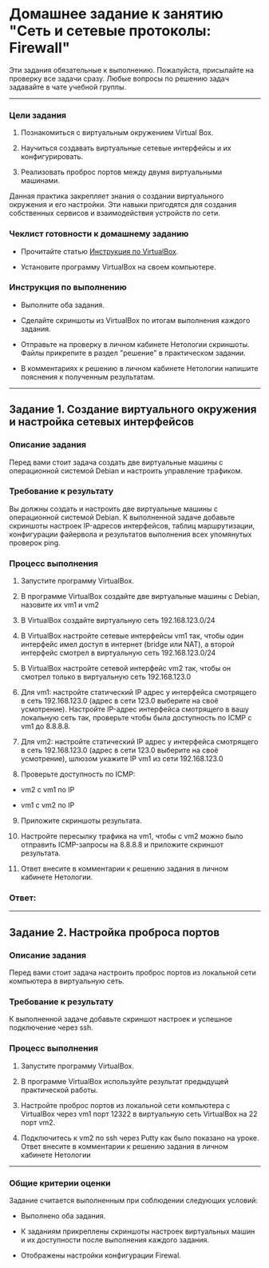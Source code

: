 # Домашнее задание к занятию "Сеть и сетевые протоколы: Firewall"

Эти задания обязательные к выполнению. Пожалуйста, присылайте на проверку все задачи сразу. Любые вопросы по решению задач задавайте в чате учебной группы.

---

### Цели задания

1. Познакомиться с виртуальным окружением Virtual Box.

2. Научиться создавать виртуальные сетевые интерфейсы и их конфигурировать.

3. Реализовать проброс портов между двумя виртуальными машинами.

Данная практика закрепляет знания о создании виртуального окружения и его настройки. Эти навыки пригодятся для создания собственных сервисов и взаимодействия устройств по сети.

### Чеклист готовности к домашнему заданию

- Прочитайте статью [Инструкция по VirtualBox](https://hackware.ru/?p=3727).

- Установите программу VirtualBox на своем компьютере.

### Инструкция по выполнению

- Выполните оба задания.

- Сделайте скриншоты из VirtualBox по итогам выполнения каждого задания.

- Отправьте на проверку в личном кабинете Нетологии скриншоты. Файлы прикрепите в раздел "решение" в практическом задании.

- В комментариях к решению в личном кабинете Нетологии напишите пояснения к полученным результатам.

---

## Задание 1. Создание виртуального окружения и настройка сетевых интерфейсов

### Описание задания

Перед вами стоит задача создать две виртуальные машины с операционной системой Debian и настроить управление трафиком.

### Требование к результату

Вы должны создать и настроить две виртуальные машины с операционной системой Debian. К выполненной задаче добавьте скриншоты настроек IP-адресов интерфейсов, таблиц маршрутизации, конфигурации файервола и результатов выполнения всех упомянутых проверок ping.

### Процесс выполнения

1. Запустите программу VirtualBox.

2. В программе VirtualBox создайте две виртуальные машины с Debian, назовите их vm1 и vm2

3. В VirtualBox создайте виртуальную сеть 192.168.123.0/24

4. В VirtualBox настройте сетевые интерфейсы vm1 так, чтобы один интерфейс имел доступ в интернет (bridge или NAT), а второй интерфейс смотрел в виртуальную сеть 192.168.123.0/24

5. В VirtualBox настройте сетевой интерфейс vm2 так, чтобы он смотрел только в виртуальную сеть 192.168.123.0

6. Для vm1: настройте статический IP адрес у интерфейса смотрящего в сеть 192.168.123.0 (адрес в сети 123.0 выберите на своё усмотрение). Настройте IP-адрес интерфейса смотрящего в вашу локальную сеть так, проверьте чтобы была доступность по ICMP c vm1 до 8.8.8.8.

7. Для vm2: настройте статический IP адрес у интерфейса смотрящего в сеть 192.168.123.0 (адрес в сети 123.0 выберите на своё усмотрение), шлюзом укажите IP vm1 из сети 192.168.123.0

8. Проверьте доступность по ICMP:

- vm2 с vm1 по IP

- vm1 с vm2 по IP

9. Приложите скриншоты результата.

10. Настройте пересылку трафика на vm1, чтобы с vm2 можно было отправить ICMP-запросы на 8.8.8.8 и приложите скриншот результата.

11. Ответ внесите в комментарии к решению задания в личном кабинете Нетологии.

### Ответ: 

---

## Задание 2. Настройка проброса портов

### Описание задания

Перед вами стоит задача настроить проброс портов из локальной сети компьютера в виртуальную сеть.

### Требование к результату

К выполненной задаче добавьте скриншот настроек и успешное подключение через ssh.

### Процесс выполнения

1. Запустите программу VirtualBox.

2. В программе VirtualBox используйте результат предыдущей практической работы.

3. Настройте проброс портов из локальной сети компьютера с VirtualBox через vm1 порт 12322 в виртуальную сеть VirtualBox на 22 порт vm2.

4. Подключитесь к vm2 по ssh через Putty как было показано на уроке. Ответ внесите в комментарии к решению задания в личном кабинете Нетологии

---

### Общие критерии оценки

Задание считается выполненным при соблюдении следующих условий:

- Выполнено оба задания.

- К заданиям прикреплены скриншоты настроек виртуальных машин и их доступности после выполнения каждого задания.

- Отображены настройки конфигурации Firewal.
